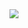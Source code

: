 <!DOCTYPE html>
<html lang="en">
<head>
    <meta charset="UTF-8">
    <title>个人简历</title>
</head>
<body>
  <img src="https://github.com/gegen666/gegen666.github.io/new/main">
</body>
